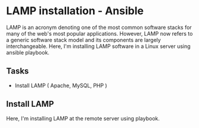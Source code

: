 # LAMP installation - Ansible

LAMP is an acronym denoting one of the most common software stacks for many of the web's most popular applications. However, LAMP now refers to a generic software stack model and its components are largely interchangeable. Here, I'm installing LAMP software in a Linux server using ansible playbook. 

## Tasks

- Install LAMP ( Apache, MySQL, PHP ) 

## Install LAMP

Here, I'm installing LAMP at the remote server using playbook.

